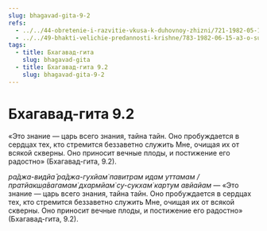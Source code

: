 ```yaml
---
slug: bhagavad-gita-9-2
refs:
  - ../../44-obretenie-i-razvitie-vkusa-k-duhovnoy-zhizni/721-1982-05-15-c3-probuzhdenie-i-razvitie-duhovnogo-vkusa.md
  - ../../49-bhakti-velichie-predannosti-krishne/783-1982-06-15-a3-o-sudbe-gyani-v-gite-bhagavatam-i-chajtanya-charitamrite-proslavlenie-bhakti-v-gite.md
tags:
  - title: Бхагавад-гита
    slug: bhagavad-gita
  - title: Бхагавад-гита 9.2
    slug: bhagavad-gita-9-2
---
```


# Бхагавад-гита 9.2

«Это знание — царь всего знания, тайна тайн. Оно пробуждается в сердцах тех, кто стремится беззаветно служить Мне, очищая их от всякой скверны. Оно приносит вечные плоды, и постижение его радостно» (Бхагавад-гита, 9.2).

*ра̄джа-видйа̄ ра̄джа-гухйам̇ павитрам идам уттамам / пратйакш̣а̄вагамам̇ дхармйам̇ су-сукхам̇ картум авйайам* — «Это знание — царь всего знания, тайна тайн. Оно пробуждается в сердцах тех, кто стремится беззаветно служить Мне, очищая их от всякой скверны. Оно приносит вечные плоды, и постижение его радостно» (Бхагавад-гита, 9.2).

